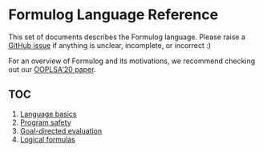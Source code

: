 # Formulog Language Reference

This set of documents describes the Formulog language.
Please raise a [GitHub issue](https://github.com/HarvardPL/formulog/issues/new) if anything is unclear, incomplete, or incorrect :)

For an overview of Formulog and its motivations, we recommend checking out our [OOPLSA'20 paper](https://aaronbembenek.github.io/papers/formulog-oopsla2020.pdf).

## TOC

1. [Language basics](./01_language_basics.md)
2. [Program safety](./02_program_safety.md)
3. [Goal-directed evaluation](./03_goal_directed_evaluation.md)
4. [Logical formulas](./04_logical_formulas.md)